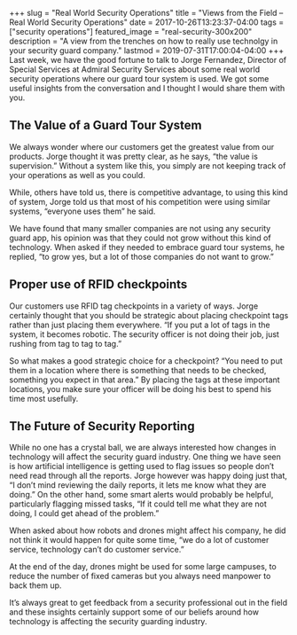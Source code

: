 +++
slug = "Real World Security Operations"
title =  "Views from the Field – Real World Security Operations"
date = 2017-10-26T13:23:37-04:00
tags = ["security operations"]
featured_image = "real-security-300x200"
description = "A view from the trenches on how to really use technolgy in your security guard company."
lastmod = 2019-07-31T17:00:04-04:00
+++
Last week, we have the good fortune to talk to Jorge Fernandez, Director of Special Services at Admiral Security Services about some real world security operations where our guard tour system is used.  We got some useful insights from the conversation and  I thought I would share them with you.  

## The Value of a Guard Tour System
We always wonder where our customers get the greatest value from our products.  Jorge thought it was pretty clear, as he says, “the value is supervision.”  Without a system like this, you simply are not keeping track of your operations as well as you could.



While, others have told us, there is competitive advantage, to using this kind of system, Jorge told us that most of his competition were using similar systems, “everyone uses them” he said.



We have found that many smaller companies are not using any security guard app, his opinion was that they could not grow without this kind of technology.  When asked if they needed to embrace guard tour systems, he replied,  “to grow yes, but a lot of those companies do not want to grow.”  

## Proper use of RFID checkpoints
Our customers use RFID tag checkpoints in a variety of ways.  Jorge certainly thought that you should be strategic about placing checkpoint tags rather than just placing them everywhere.  “If you put a lot of tags in the system, it becomes robotic.  The security officer is not doing their job, just rushing from tag to tag to tag.”



So what makes a good strategic choice for a checkpoint?  “You need to put them in a location where there is something that needs to be checked, something you expect in that area.”  By placing the tags at these important locations, you make sure your officer will be doing his best to spend his time most usefully.  

## The Future of Security Reporting
While no one has a crystal ball, we are always interested how changes in technology will affect the security guard industry.  One thing we have seen is how artificial intelligence is getting used to flag issues so people don’t need read through all the reports.   Jorge however was happy doing just that,  “I don’t mind reviewing the daily reports, it lets me know what they are doing.”  On the other hand, some smart alerts would probably be helpful, particularly flagging missed tasks,  “If it could tell me what they are not doing, I could get ahead of the problem.”



When asked about how robots and drones might affect his company, he did not think it would happen for quite some time, “we do a lot of customer service, technology can’t do customer service.”  



At the end of the day, drones might be used for some large campuses, to reduce the number of fixed cameras but you always need manpower to back them up.




It’s always great to get feedback from a security professional out in the field and these insights certainly support some of our beliefs around how technology is affecting the security guarding industry.
